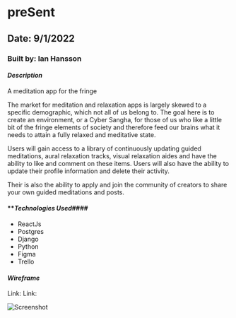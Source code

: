 # preSent

## Date: 9/1/2022

### Built by: Ian Hansson

#### **_Description_**
A meditation app for the fringe

The market for meditation and relaxation apps is largely skewed to a specific demographic, which not all of us belong to. The goal here is to create an environment, or a Cyber Sangha, for those of us who like a little bit of the fringe elements of society and therefore feed our brains what it needs to attain a fully relaxed and meditative state.

Users will gain access to a library of continuously updating guided meditations, aural relaxation tracks, visual relaxation aides and have the ability to like and comment on these items. Users will also have the ability to update their profile information and delete their activity.

Their is also the ability to apply and join the community of creators to share your own guided meditations and posts.

#### **_Technologies Used_####

 - ReactJs
 - Postgres
 - Django
 - Python
 - Figma
 - Trello

#### **_Wireframe_** ####

Link: 
Link: 

![Screenshot](./screenshot.PNG)